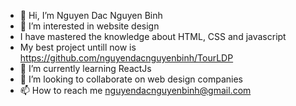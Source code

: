 - 👋 Hi, I’m Nguyen Dac Nguyen Binh
- 👀 I’m interested in website design
- I have mastered the knowledge about HTML, CSS and javascript
- My best project untill now is https://github.com/nguyendacnguyenbinh/TourLDP
- 🌱 I’m currently learning ReactJs
- 💞️ I’m looking to collaborate on web design companies
- 📫 How to reach me nguyendacnguyenbinh@gmail.com
<!---
nguyendacnguyenbinh/nguyendacnguyenbinh is a ✨ special ✨ repository because its `README.md` (this file) appears on your GitHub profile.
You can click the Preview link to take a look at your changes.
--->
